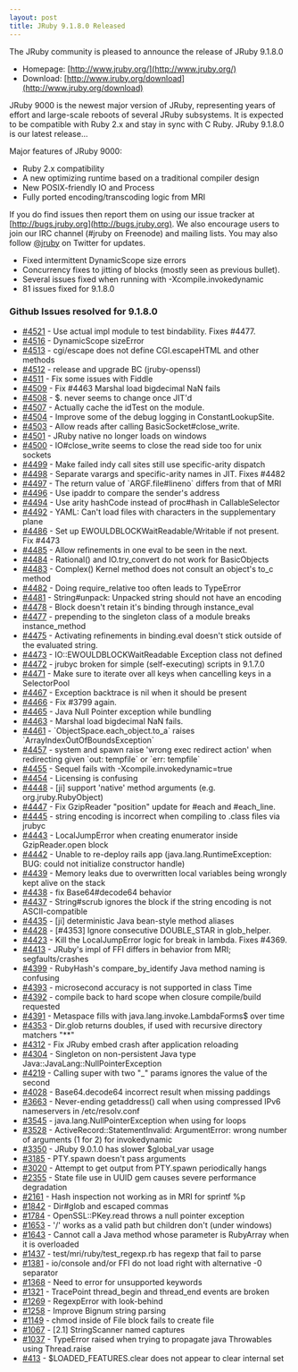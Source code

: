 ```yaml
---
layout: post
title: JRuby 9.1.8.0 Released
---
```

The JRuby community is pleased to announce the release of JRuby 9.1.8.0

- Homepage: [http://www.jruby.org/](http://www.jruby.org/)
- Download: [http://www.jruby.org/download](http://www.jruby.org/download)

JRuby 9000 is the newest major version of JRuby, representing years of effort and large-scale reboots of several JRuby subsystems.  It is expected to be compatible with Ruby 2.x and stay in sync with C Ruby.  JRuby 9.1.8.0 is our latest release...

Major features of JRuby 9000:

- Ruby 2.x compatibility
- A new optimizing runtime based on a traditional compiler design
- New POSIX-friendly IO and Process
- Fully ported encoding/transcoding logic from MRI

If you do find issues then report them on using our issue tracker at [http://bugs.jruby.org](http://bugs.jruby.org). We also encourage users to join our IRC channel (#jruby on Freenode) and mailing lists. You may also follow [@jruby](https://twitter.com/jruby) on Twitter for updates.

- Fixed intermittent DynamicScope size errors
- Concurrency fixes to jitting of blocks (mostly seen as previous bullet).
- Several issues fixed when running with -Xcompile.invokedynamic
- 81 issues fixed for 9.1.8.0

### Github Issues resolved for 9.1.8.0

<ul>
<li><a href="https://github.com/jruby/jruby/pull/4521">#4521</a> - Use actual impl module to test bindability. Fixes #4477.</li>
<li><a href="https://github.com/jruby/jruby/issues/4516">#4516</a> - DynamicScope sizeError </li>
<li><a href="https://github.com/jruby/jruby/issues/4513">#4513</a> - cgi/escape does not define CGI.escapeHTML and other methods</li>
<li><a href="https://github.com/jruby/jruby/issues/4512">#4512</a> - release and upgrade BC (jruby-openssl)</li>
<li><a href="https://github.com/jruby/jruby/pull/4511">#4511</a> - Fix some issues with Fiddle</li>
<li><a href="https://github.com/jruby/jruby/pull/4509">#4509</a> - Fix #4463 Marshal load bigdecimal NaN fails</li>
<li><a href="https://github.com/jruby/jruby/issues/4508">#4508</a> - $. never seems to change once JIT'd</li>
<li><a href="https://github.com/jruby/jruby/pull/4507">#4507</a> - Actually cache the idTest on the module.</li>
<li><a href="https://github.com/jruby/jruby/pull/4504">#4504</a> - Improve some of the debug logging in ConstantLookupSite.</li>
<li><a href="https://github.com/jruby/jruby/pull/4503">#4503</a> - Allow reads after calling BasicSocket#close_write.</li>
<li><a href="https://github.com/jruby/jruby/issues/4501">#4501</a> - JRuby native no longer loads on windows</li>
<li><a href="https://github.com/jruby/jruby/issues/4500">#4500</a> - IO#close_write seems to close the read side too for unix sockets</li>
<li><a href="https://github.com/jruby/jruby/issues/4499">#4499</a> - Make failed indy call sites still use specific-arity dispatch</li>
<li><a href="https://github.com/jruby/jruby/pull/4498">#4498</a> - Separate varargs and specific-arity names in JIT. Fixes #4482</li>
<li><a href="https://github.com/jruby/jruby/issues/4497">#4497</a> - The return value of `ARGF.file#lineno` differs from that of MRI</li>
<li><a href="https://github.com/jruby/jruby/pull/4496">#4496</a> - Use ipaddr to compare the sender's address</li>
<li><a href="https://github.com/jruby/jruby/pull/4494">#4494</a> - Use arity hashCode instead of proc#hash in CallableSelector</li>
<li><a href="https://github.com/jruby/jruby/issues/4492">#4492</a> - YAML: Can't load files with characters in the supplementary plane</li>
<li><a href="https://github.com/jruby/jruby/pull/4486">#4486</a> - Set up EWOULDBLOCKWaitReadable/Writable if not present. Fix #4473</li>
<li><a href="https://github.com/jruby/jruby/pull/4485">#4485</a> - Allow refinements in one eval to be seen in the next.</li>
<li><a href="https://github.com/jruby/jruby/issues/4484">#4484</a> - Rational() and IO.try_convert do not work for BasicObjects</li>
<li><a href="https://github.com/jruby/jruby/issues/4483">#4483</a> - Complex() Kernel method does not consult an object's to_c method</li>
<li><a href="https://github.com/jruby/jruby/issues/4482">#4482</a> - Doing require_relative too often leads to TypeError</li>
<li><a href="https://github.com/jruby/jruby/issues/4481">#4481</a> - String#unpack: Unpacked string should not have an encoding</li>
<li><a href="https://github.com/jruby/jruby/issues/4478">#4478</a> - Block doesn't retain it's binding through instance_eval</li>
<li><a href="https://github.com/jruby/jruby/issues/4477">#4477</a> - prepending to the singleton class of a module breaks instance_method</li>
<li><a href="https://github.com/jruby/jruby/issues/4475">#4475</a> - Activating refinements in binding.eval doesn't stick outside of the evaluated string.</li>
<li><a href="https://github.com/jruby/jruby/issues/4473">#4473</a> - IO::EWOULDBLOCKWaitReadable Exception class not defined </li>
<li><a href="https://github.com/jruby/jruby/issues/4472">#4472</a> - jrubyc broken for simple (self-executing) scripts in 9.1.7.0</li>
<li><a href="https://github.com/jruby/jruby/pull/4471">#4471</a> - Make sure to iterate over all keys when cancelling keys in a SelectorPool</li>
<li><a href="https://github.com/jruby/jruby/issues/4467">#4467</a> - Exception backtrace is nil when it should be present</li>
<li><a href="https://github.com/jruby/jruby/pull/4466">#4466</a> - Fix #3799 again.</li>
<li><a href="https://github.com/jruby/jruby/issues/4465">#4465</a> - Java Null Pointer exception while bundling </li>
<li><a href="https://github.com/jruby/jruby/issues/4463">#4463</a> - Marshal load bigdecimal NaN fails.</li>
<li><a href="https://github.com/jruby/jruby/issues/4461">#4461</a> - `ObjectSpace.each_object.to_a` raises `ArrayIndexOutOfBoundsException`</li>
<li><a href="https://github.com/jruby/jruby/issues/4457">#4457</a> - system and spawn raise 'wrong exec redirect action' when redirecting given `out: tempfile` or `err: tempfile`</li>
<li><a href="https://github.com/jruby/jruby/issues/4455">#4455</a> - Sequel fails with -Xcompile.invokedynamic=true</li>
<li><a href="https://github.com/jruby/jruby/issues/4454">#4454</a> - Licensing is confusing</li>
<li><a href="https://github.com/jruby/jruby/pull/4448">#4448</a> - [ji] support 'native' method arguments (e.g. org.jruby.RubyObject)</li>
<li><a href="https://github.com/jruby/jruby/pull/4447">#4447</a> - Fix GzipReader "position" update for #each and #each_line.</li>
<li><a href="https://github.com/jruby/jruby/issues/4445">#4445</a> - string encoding is incorrect when compiling to .class files via jrubyc</li>
<li><a href="https://github.com/jruby/jruby/issues/4443">#4443</a> - LocalJumpError when creating enumerator inside GzipReader.open block</li>
<li><a href="https://github.com/jruby/jruby/issues/4442">#4442</a> - Unable to re-deploy rails app (java.lang.RuntimeException: BUG: could not initialize constructor handle)</li>
<li><a href="https://github.com/jruby/jruby/issues/4439">#4439</a> - Memory leaks due to overwritten local variables being wrongly kept alive on the stack</li>
<li><a href="https://github.com/jruby/jruby/pull/4438">#4438</a> - fix Base64#decode64 behavior</li>
<li><a href="https://github.com/jruby/jruby/issues/4437">#4437</a> - String#scrub ignores the block if the string encoding is not ASCII-compatible</li>
<li><a href="https://github.com/jruby/jruby/pull/4435">#4435</a> - [ji] deterministic Java bean-style method aliases</li>
<li><a href="https://github.com/jruby/jruby/pull/4428">#4428</a> - [#4353] Ignore consecutive DOUBLE_STAR  in glob_helper.</li>
<li><a href="https://github.com/jruby/jruby/pull/4423">#4423</a> - Kill the LocalJumpError logic for break in lambda. Fixes #4369.</li>
<li><a href="https://github.com/jruby/jruby/issues/4413">#4413</a> - JRuby's impl of FFI differs in behavior from MRI; segfaults/crashes</li>
<li><a href="https://github.com/jruby/jruby/pull/4399">#4399</a> - RubyHash's compare_by_identify Java method naming is confusing</li>
<li><a href="https://github.com/jruby/jruby/issues/4393">#4393</a> - microsecond accuracy is not supported in class Time</li>
<li><a href="https://github.com/jruby/jruby/pull/4392">#4392</a> - compile back to hard scope when closure compile/build requested</li>
<li><a href="https://github.com/jruby/jruby/issues/4391">#4391</a> - Metaspace fills with java.lang.invoke.LambdaForms$ over time</li>
<li><a href="https://github.com/jruby/jruby/issues/4353">#4353</a> - Dir.glob returns doubles, if used with recursive directory matchers "**"</li>
<li><a href="https://github.com/jruby/jruby/pull/4312">#4312</a> - Fix JRuby embed crash after application reloading</li>
<li><a href="https://github.com/jruby/jruby/issues/4304">#4304</a> - Singleton on non-persistent Java type Java::JavaLang::NullPointerException</li>
<li><a href="https://github.com/jruby/jruby/issues/4219">#4219</a> - Calling super with two "_" params ignores the value of the second</li>
<li><a href="https://github.com/jruby/jruby/issues/4028">#4028</a> - Base64.decode64 incorrect result when missing paddings</li>
<li><a href="https://github.com/jruby/jruby/issues/3663">#3663</a> - Never-ending getaddress() call when using compressed IPv6 nameservers in /etc/resolv.conf</li>
<li><a href="https://github.com/jruby/jruby/issues/3545">#3545</a> - java.lang.NullPointerException when using for loops</li>
<li><a href="https://github.com/jruby/jruby/issues/3528">#3528</a> - ActiveRecord::StatementInvalid: ArgumentError: wrong number of arguments (1 for 2) for invokedynamic</li>
<li><a href="https://github.com/jruby/jruby/issues/3350">#3350</a> - JRuby 9.0.1.0 has slower $global_var usage</li>
<li><a href="https://github.com/jruby/jruby/issues/3185">#3185</a> - PTY.spawn doesn't pass arguments</li>
<li><a href="https://github.com/jruby/jruby/issues/3020">#3020</a> - Attempt to get output from PTY.spawn periodically hangs</li>
<li><a href="https://github.com/jruby/jruby/issues/2355">#2355</a> - State file use in UUID gem causes severe performance degradation</li>
<li><a href="https://github.com/jruby/jruby/issues/2161">#2161</a> - Hash inspection not working as in MRI for sprintf %p</li>
<li><a href="https://github.com/jruby/jruby/issues/1842">#1842</a> - Dir#glob and escaped commas</li>
<li><a href="https://github.com/jruby/jruby/issues/1784">#1784</a> - OpenSSL::PKey.read throws a null pointer exception </li>
<li><a href="https://github.com/jruby/jruby/issues/1653">#1653</a> - '/' works as a valid path but children don't (under windows)</li>
<li><a href="https://github.com/jruby/jruby/issues/1643">#1643</a> - Cannot call a Java method whose parameter is RubyArray when it is overloaded</li>
<li><a href="https://github.com/jruby/jruby/issues/1437">#1437</a> - test/mri/ruby/test_regexp.rb has regexp that fail to parse</li>
<li><a href="https://github.com/jruby/jruby/issues/1381">#1381</a> - io/console and/or FFI do not load right with alternative -0 separator</li>
<li><a href="https://github.com/jruby/jruby/issues/1368">#1368</a> - Need to error for unsupported keywords</li>
<li><a href="https://github.com/jruby/jruby/issues/1321">#1321</a> - TracePoint thread_begin and thread_end events are broken</li>
<li><a href="https://github.com/jruby/jruby/issues/1269">#1269</a> - RegexpError with look-behind</li>
<li><a href="https://github.com/jruby/jruby/issues/1258">#1258</a> - Improve Bignum string parsing</li>
<li><a href="https://github.com/jruby/jruby/issues/1149">#1149</a> - chmod inside of File block fails to create file</li>
<li><a href="https://github.com/jruby/jruby/issues/1067">#1067</a> - [2.1] StringScanner named captures</li>
<li><a href="https://github.com/jruby/jruby/issues/1037">#1037</a> - TypeError raised when trying to propagate java Throwables using Thread.raise </li>
<li><a href="https://github.com/jruby/jruby/issues/413">#413</a> - $LOADED_FEATURES.clear does not appear to clear internal set</li>
</ul>
